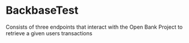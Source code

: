 # BackbaseTest
Consists of three endpoints that interact with the Open Bank Project to retrieve a given users transactions
